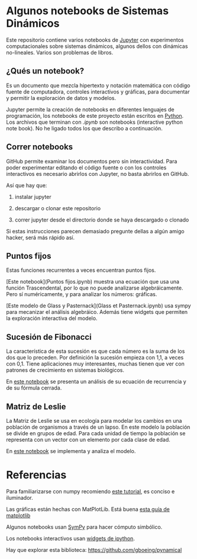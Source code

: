 # Algunos notebooks de Sistemas Dinámicos

Este repositorio contiene varios notebooks de
[Jupyter](http://jupyter.org) con experimentos computacionales sobre
sistemas dinámicos, algunos dellos con dinámicas no-lineales. Varios
son problemas de libros.

## ¿Qués un notebook?

Es un documento que mezcla hipertexto y notación matemática con código
fuente de computadora, controles interactivos y gráficas, para
documentar y permitir la exploración de datos y modelos.

Jupyter permite la creación de notebooks en diferentes lenguajes de
programación, los notebooks de este proyecto están escritos en
[Python](http://python.org). Los archivos que terminan con *.ipynb*
son notebooks (interactive python note book). No he ligado todos los
que describo a continuación.

## Correr notebooks

GitHub permite examinar los documentos pero sin interactividad. Para
poder experimentar editando el código fuente o con los controles
interactivos es necesario abrirlos con Jupyter, no basta abrirlos en
GitHub.

Así que hay que:

1. instalar jupyter

2. descargar o clonar este repositorio

3. correr jupyter desde el directorio donde se haya descargado o clonado

Si estas instrucciones parecen demasiado pregunte dellas a algún amigo
hacker, será más rápido así.

## Puntos fijos

Estas funciones recurrentes a veces encuentran puntos fijos.

[Este notebook](Puntos fijos.ipynb) muestra una ecuación que usa una función Trascendental,
por lo que no puede analizarse algebráicamente. Pero sí numéricamente,
y para analizar los números: gráficas.

[Este modelo de Glass y Pasternack](Glass et Pasternack.ipynb) usa
sympy para mecanizar el análisis algebráico. Además tiene widgets que
permiten la exploración interactiva del modelo.


## Sucesión de Fibonacci

La característica de esta sucesión es que cada número es la suma de
los dos que lo preceden. Por definición la sucesión empieza con 1,1, a
veces con 0,1. Tiene aplicaciones muy interesantes, muchas tienen que
ver con patrones de crecimiento en sistemas biológicos.

En [este notebook](Fibonacci.ipynb) se presenta un análisis de su
ecuación de recurrencia y de su fórmula cerrada.


## Matriz de Leslie

La Matriz de Leslie se usa en ecología para modelar los cambios en una
población de organismos a través de un lapso. En este modelo la
población se divide en grupos de edad. Para cada unidad de tiempo la
población se representa con un vector con un elemento por cada clase
de edad.

En [este
notebook](https://github.com/rgarcia-herrera/sistemas-dinamicos/blob/master/Leslie%20Model.ipynb)
se implementa y analiza el modelo.


# Referencias

Para familiarizarse con numpy recomiendo [este
tutorial](https://github.com/enthought/Numpy-Tutorial-SciPyConf-2015/blob/master/slides.pdf),
es conciso e iluminador.

Las gráficas están hechas con MatPlotLib. Está buena [esta guía de
matplotlib](http://www.scipy-lectures.org/intro/matplotlib/matplotlib.html)

Algunos notebooks usan [SymPy](http://sympy.org) para hacer cómputo
simbólico.

Los notebooks interactivos usan [widgets de ipython](https://ipywidgets.readthedocs.io/en/latest/examples/Widget%20List.html).

Hay que explorar esta biblioteca:
https://github.com/gboeing/pynamical
